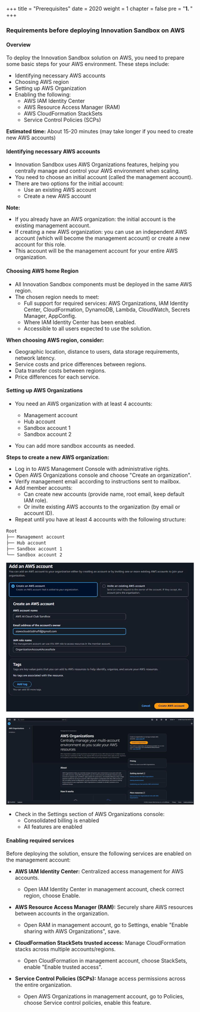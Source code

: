 +++
title = "Prerequisites"
date = 2020
weight = 1
chapter = false
pre = "<b>1. </b>"
+++

### Requirements before deploying Innovation Sandbox on AWS

#### Overview

To deploy the Innovation Sandbox solution on AWS, you need to prepare some basic steps for your AWS environment. These steps include:

- Identifying necessary AWS accounts
- Choosing AWS region
- Setting up AWS Organization
- Enabling the following:
  - AWS IAM Identity Center
  - AWS Resource Access Manager (RAM)
  - AWS CloudFormation StackSets
  - Service Control Policies (SCPs)

**Estimated time:** About 15-20 minutes (may take longer if you need to create new AWS accounts)

#### Identifying necessary AWS accounts

- Innovation Sandbox uses AWS Organizations features, helping you centrally manage and control your AWS environment when scaling.
- You need to choose an initial account (called the management account).
- There are two options for the initial account:
  - Use an existing AWS account
  - Create a new AWS account

**Note:**
- If you already have an AWS organization: the initial account is the existing management account.
- If creating a new AWS organization: you can use an independent AWS account (which will become the management account) or create a new account for this role.
- This account will be the management account for your entire AWS organization.

#### Choosing AWS home Region

- All Innovation Sandbox components must be deployed in the same AWS region.
- The chosen region needs to meet:
  - Full support for required services: AWS Organizations, IAM Identity Center, CloudFormation, DynamoDB, Lambda, CloudWatch, Secrets Manager, AppConfig.
  - Where IAM Identity Center has been enabled.
  - Accessible to all users expected to use the solution.

**When choosing AWS region, consider:**
- Geographic location, distance to users, data storage requirements, network latency.
- Service costs and price differences between regions.
- Data transfer costs between regions.
- Price differences for each service.

#### Setting up AWS Organizations

- You need an AWS organization with at least 4 accounts:
  - Management account
  - Hub account
  - Sandbox account 1
  - Sandbox account 2

- You can add more sandbox accounts as needed.



**Steps to create a new AWS organization:**
- Log in to AWS Management Console with administrative rights.
- Open AWS Organizations console and choose "Create an organization".
- Verify management email according to instructions sent to mailbox.
- Add member accounts:
  - Can create new accounts (provide name, root email, keep default IAM role).
  - Or invite existing AWS accounts to the organization (by email or account ID).
- Repeat until you have at least 4 accounts with the following structure:


```
Root
├── Management account
├── Hub account
├── Sandbox account 1
└── Sandbox account 2
```
![architect](/resources/_gen/images/anh2.jpg "Architect")

![architect](/resources/_gen/images/Anh1.jpg "Architect")

- Check in the Settings section of AWS Organizations console:
  - Consolidated billing is enabled
  - All features are enabled

#### Enabling required services

Before deploying the solution, ensure the following services are enabled on the management account:

- **AWS IAM Identity Center:** Centralized access management for AWS accounts.
  - Open IAM Identity Center in management account, check correct region, choose Enable.

- **AWS Resource Access Manager (RAM):** Securely share AWS resources between accounts in the organization.
  - Open RAM in management account, go to Settings, enable "Enable sharing with AWS Organizations", save.

- **CloudFormation StackSets trusted access:** Manage CloudFormation stacks across multiple accounts/regions.
  - Open CloudFormation in management account, choose StackSets, enable "Enable trusted access".

- **Service Control Policies (SCPs):** Manage access permissions across the entire organization.
  - Open AWS Organizations in management account, go to Policies, choose Service control policies, enable this feature.